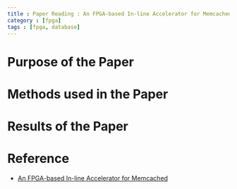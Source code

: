 ```yaml
---
title : Paper Reading : An FPGA-based In-line Accelerator for Memcached
category : [fpga]
tags : [fpga, database]
---
```


# Purpose of the Paper

# Methods used in the Paper

# Results of the Paper


# Reference

* [An FPGA-based In-line Accelerator for Memcached](https://www.cs.princeton.edu/courses/archive/spring16/cos598F/06560058.pdf)
